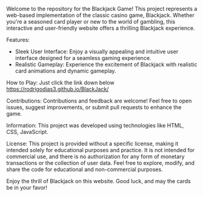 Welcome to the repository for the Blackjack Game! 
This project represents a web-based implementation of the classic casino game, Blackjack. 
Whether you're a seasoned card player or new to the world of gambling, this interactive and user-friendly website offers a thrilling Blackjack experience.

Features:
- Sleek User Interface: Enjoy a visually appealing and intuitive user interface designed for a seamless gaming experience.
- Realistic Gameplay: Experience the excitement of Blackjack with realistic card animations and dynamic gameplay.

How to Play:
Just click the link down below
https://rodrigodias3.github.io/BlackJack/

Contributions:
Contributions and feedback are welcome! Feel free to open issues, suggest improvements, or submit pull requests to enhance the game.

Information:
This project was developed using technologies like HTML, CSS, JavaScript.

License:
This project is provided without a specific license, making it intended solely for educational purposes and practice. 
It is not intended for commercial use, and there is no authorization for any form of monetary transactions or the collection of user data. 
Feel free to explore, modify, and share the code for educational and non-commercial purposes.

Enjoy the thrill of Blackjack on this website. Good luck, and may the cards be in your favor!
